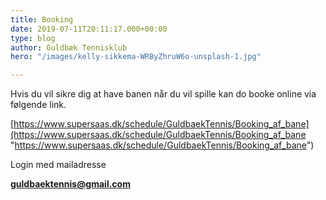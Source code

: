 ```yaml
---
title: Booking
date: 2019-07-11T20:11:17.000+00:00
type: blog
author: Guldbæk Tennisklub
hero: "/images/kelly-sikkema-WRByZhruW6o-unsplash-1.jpg"

---
```

Hvis du vil sikre dig at have banen når du vil spille kan do booke online via følgende link. 

[https://www.supersaas.dk/schedule/GuldbaekTennis/Booking_af_bane](https://www.supersaas.dk/schedule/GuldbaekTennis/Booking_af_bane "https://www.supersaas.dk/schedule/GuldbaekTennis/Booking_af_bane")

Login med mailadresse

**guldbaektennis@gmail.com**